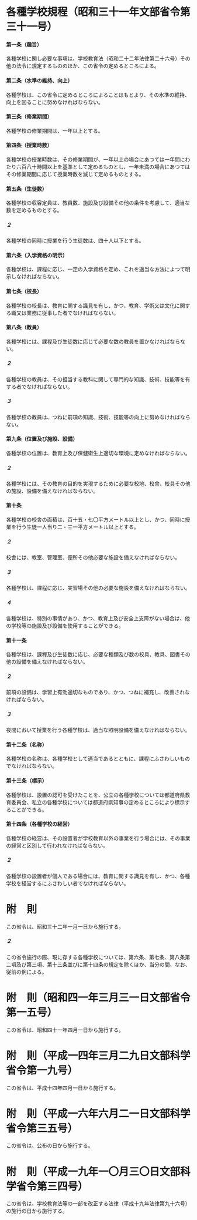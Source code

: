 # 各種学校規程（昭和三十一年文部省令第三十一号）
#### 第一条（趣旨）
各種学校に関し必要な事項は、学校教育法（昭和二十二年法律第二十六号）その他の法令に規定するもののほか、この省令の定めるところによる。
#### 第二条（水準の維持、向上）
各種学校は、この省令に定めるところによることはもとより、その水準の維持、向上を図ることに努めなければならない。
#### 第三条（修業期間）
各種学校の修業期間は、一年以上とする。
#### 第四条（授業時数）
各種学校の授業時数は、その修業期間が、一年以上の場合にあつては一年間にわたり六百八十時間以上を基準として定めるものとし、一年未満の場合にあつてはその修業期間に応じて授業時数を減じて定めるものとする。
#### 第五条（生徒数）
各種学校の収容定員は、教員数、施設及び設備その他の条件を考慮して、適当な数を定めるものとする。
##### ２
各種学校の同時に授業を行う生徒数は、四十人以下とする。
#### 第六条（入学資格の明示）
各種学校は、課程に応じ、一定の入学資格を定め、これを適当な方法によつて明示しなければならない。
#### 第七条（校長）
各種学校の校長は、教育に関する識見を有し、かつ、教育、学術又は文化に関する職又は業務に従事した者でなければならない。
#### 第八条（教員）
各種学校には、課程及び生徒数に応じて必要な数の教員を置かなければならない。
##### ２
各種学校の教員は、その担当する教科に関して専門的な知識、技術、技能等を有する者でなければならない。
##### ３
各種学校の教員は、つねに前項の知識、技術、技能等の向上に努めなければならない。
#### 第九条（位置及び施設、設備）
各種学校の位置は、教育上及び保健衛生上適切な環境に定めなければならない。
##### ２
各種学校には、その教育の目的を実現するために必要な校地、校舎、校具その他の施設、設備を備えなければならない。
#### 第十条
各種学校の校舎の面積は、百十五・七〇平方メートル以上とし、かつ、同時に授業を行う生徒一人当り二・三一平方メートル以上とする。
##### ２
校舎には、教室、管理室、便所その他必要な施設を備えなければならない。
##### ３
各種学校は、課程に応じ、実習場その他の必要な施設を備えなければならない。
##### ４
各種学校は、特別の事情があり、かつ、教育上及び安全上支障がない場合は、他の学校等の施設及び設備を使用することができる。
#### 第十一条
各種学校は、課程及び生徒数に応じ、必要な種類及び数の校具、教具、図書その他の設備を備えなければならない。
##### ２
前項の設備は、学習上有効適切なものであり、かつ、つねに補充し、改善されなければならない。
##### ３
夜間において授業を行う各種学校は、適当な照明設備を備えなければならない。
#### 第十二条（名称）
各種学校の名称は、各種学校として適当であるとともに、課程にふさわしいものでなければならない。
#### 第十三条（標示）
各種学校は、設置の認可を受けたことを、公立の各種学校については都道府県教育委員会、私立の各種学校については都道府県知事の定めるところにより標示することができる。
#### 第十四条（各種学校の経営）
各種学校の経営は、その設置者が学校教育以外の事業を行う場合には、その事業の経営と区別して行われなければならない。
##### ２
各種学校の設置者が個人である場合には、教育に関する識見を有し、かつ、各種学校を経営するにふさわしい者でなければならない。
# 附　則
この省令は、昭和三十二年一月一日から施行する。
##### ２
この省令施行の際、現に存する各種学校については、第六条、第七条、第八条第二項及び第三項、第十三条並びに第十四条の規定を除くほか、当分の間、なお、従前の例による。
# 附　則（昭和四一年三月三一日文部省令第一五号）
この省令は、昭和四十一年四月一日から施行する。
# 附　則（平成一四年三月二九日文部科学省令第一九号）
この省令は、平成十四年四月一日から施行する。
# 附　則（平成一六年六月二一日文部科学省令第三五号）
この省令は、公布の日から施行する。
# 附　則（平成一九年一〇月三〇日文部科学省令第三四号）
この省令は、学校教育法等の一部を改正する法律（平成十九年法律第九十六号）の施行の日から施行する。
